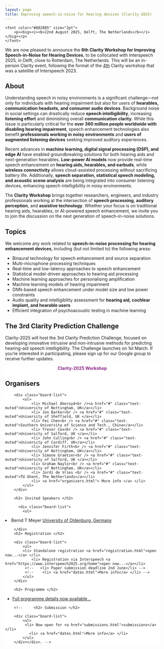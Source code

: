 ```yaml
---
layout: page
title: Improving speech-in-noise for hearing devices (Clarity-2025)
---
```


<div class="row">

<div class="col-md-9">

    <font color="#882885" size="2pt">
        <p><big><i><b>22nd August 2025, Delft, The Netherlands</b></i></big></p>
    </font>

<!--<a href="https://us02web.zoom.us/webinar/register/WN_pvhHQdLLToOIcpLbciPyXg" target="_blank">
      <button class="btn btn-primary">Click here to register me for the Clarity 2025 Workshop!</button>
    </a> -->

We are now pleased to announce the <strong>6th Clarity Workshop for Improving Speech-in-Noise for Hearing Devices</strong>, to be collocated with Interspeech 2025, in Delft, close to Rotterdam, The Netherlands. This will be an in-person Clarity event, following the format of the <a href="https://claritychallenge.org/clarity2023-workshop/">4th</a> Clarity workshop that was a satellite of Interspeech 2023.

<section>
  <h2>About</h2>
  
  <p>Understanding speech in noisy environments is a significant challenge—not only for individuals with hearing impairment but also for users of <strong>hearables, communication headsets, and consumer audio devices</strong>. Background noise in social settings can drastically reduce <strong>speech intelligibility</strong>, increasing <strong>listening effort</strong> and diminishing overall <strong>communication clarity</strong>. While this issue is particularly critical for the <strong>over 360 million people worldwide with disabling hearing impairment</strong>, speech enhancement technologies also benefit <strong>professionals working in noisy environments</strong> and <strong>users of augmented listening devices</strong> seeking improved auditory experiences.</p>

<p>
   Recent advances in <strong>machine learning, digital signal processing (DSP), and edge AI</strong> have enabled groundbreaking solutions for both hearing aids and next-generation hearables.
   <strong>Low-power AI models</strong> now provide real-time speech enhancement on <strong>hearing aids, hearables, and earbuds</strong>, while <strong>wireless connectivity</strong> allows cloud-assisted processing without sacrificing battery life. Additionally, <strong>speech separation, statistical speech modeling, and acoustic scene analysis</strong> are being integrated into consumer listening devices, enhancing speech intelligibility in noisy environments.
</p>

  <p>
    The <strong>Clarity Workshop</strong> brings together researchers, engineers, and industry professionals working at the intersection of <strong>speech processing</strong>, <strong>auditory perception</strong>, and <strong>assistive technology</strong>. Whether your focus is on traditional hearing aids, hearables, or AI-powered speech enhancement, we invite you to join the discussion on the next generation of speech-in-noise solutions.
  </p>
</section>

<h2>Topics</h2>

<div>

<p>We welcome any work related to <strong>speech-in-noise processing for hearing enhancement devices</strong>, including (but not limited to) the following areas:</p>

  <ul>
    <li>Binaural technology for speech enhancement and source separation</li>
    <li>Multi-microphone processing techniques</li>
    <li>Real-time and low-latency approaches to speech enhancement</li>
    <li>Statistical model-driven approaches to hearing aid processing</li>
    <li>Machine learning approaches for personalising amplification</li>
    <li>Machine learning models of hearing impairment</li>
    <li>DNN-based speech enhancement under model size and low power constraints</li>
  <li>Audio quality and intelligibility assessment for <strong>hearing aid, cochlear implant, and hearable users</strong></li>
    <li>Efficient integration of psychoacoustic testing in machine learning</li>
  </ul>
</div>

<h2>The 3rd Clarity Prediction Challenge</h2>

<p>
Clarity-2025 will host the 3rd Clarity Prediction Challenge, focused on developing innovative intrusive and non-intrusive methods for predicting hearing-aid speech intelligibility. The Challenge launches on 1st March. If you’re interested in participating, please sign up for our Google group to receive further updates.
</p>

</div>

<div class="col-md-3" style="background:#FFF; margin:0px 0px 0px 0px">
    <div class="box">
        <center>
            <font color="#882885"><b>Clarity-2025 Workshop</b></font>
        </center>
        <h2>Organisers</h2>

        <div class="board-list">
            <ul>
                <li> Michael Akeroyd<br /><a href="#" class="text-muted">University of Nottingham, UK</a></li>
                <li> Jon Barker<br /> <a href="#" class="text-muted">University of Sheffield, UK </a></li>
                <li> Fei Chen<br /> <a href="#" class="text-muted">Southern University of Science and Tech., China</a></li>
                <li> Trevor Cox<br /> <a href="#" class="text-muted">University of Salford, UK </a></li>
                <li> John Culling<br /> <a href="#" class="text-muted">University of Cardiff, UK</a></li>
                <li> Jennifer Firth<br /> <a href="#" class="text-muted">University of Nottingham, UK</a></li>
                <li> Simone Graetzer<br /> <a href="#" class="text-muted">University of Salford, UK </a></li>
                <li> Graham Naylor<br /> <a href="#" class="text-muted">University of Nottingham, UK</a></li>
                <li> Jordi de Vries <br /> <a href="#" class="text-muted">TU Ghent, The Netherlands</a></li>
                <li> <a href="organisers.html"> More info </a> </li>
            </ul>
        </div>

        <h2> Invited Speakers </h2>

          <div class="board-list">
            <ul>
<Li> Bernd T Meyer <a href="#" class="text-muted">University of Oldenburg, Germany </a></li>
          </ul>

        </div>
        <h2> Registration </h2>

        <div class="board-list">
            <ul>
            <li> Standalone registration <a href="registration.html">open now...</a> </li>
                <li> Registration via Interspeech <a href="https://www.interspeech2025.org/home">open now...</a></li>
             <!--   <li> Paper submission deadline 2nd June</li> -->
             <!--    <li> <a href="dates.html">More info</a> </li> -->
            </ul>
        </div>

        <h2> Programme </h2>

   <div class="board-list">
            <ul>
            <li> <a href="programme.html">Full programme details now available...</a> </li>
            </ul>
        </div>

        <!--     <h2> Submission </h2>

        <div class="board-list">
            <ul>
             <li> Now open for <a href="submissions.html">submissions</a></li> 
               <li> <a href="dates.html">More info</a> </li> 
            </ul>
        </div></div>. -->

</div>

</div>
